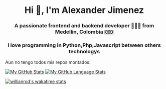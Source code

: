 

<h1 align="center">Hi 👋, I'm Alexander Jimenez</h1>
<h3 align="center">A passionate frontend and backend developer 👨🏻‍💻 from Medellin, Colombia 🇨🇴</h3>

<p align="center">
  <h3 align="center">I love programming in Python,Php,Javascript between others technologys</h3>
</p>


Aun no tengo todos mis repos montados.

[![My GitHub Stats](https://github-readme-stats.vercel.app/api/?username=stevenhdz&count_private=true&theme=tokyonight&showicons=true)]() [![My GitHub Language Stats](https://github-readme-stats.vercel.app/api/top-langs/?username=stevenhdz&langs_count=5&theme=tokyonight)]()

[![willianrod's wakatime stats](https://github-readme-stats.vercel.app/api/wakatime?username=stevenhdz)](https://github.com/anuraghazra/github-readme-stats)
